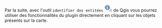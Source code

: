 Par la suite, avec l'outil `identifier des entitées` ![identifier des entités](../media/Icone_id_data.png) de Qgis vous pourrez
utiliser des fonctionnalités du plugin directement en cliquant sur les objets présents sur la carte.